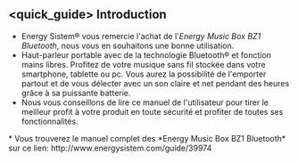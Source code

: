 ## <quick_guide> Introduction

* Energy Sistem® vous remercie l'achat de l'*Energy Music Box BZ1 Bluetooth*, nous vous en souhaitons une bonne utilisation.
* Haut-parleur portable avec de la technologie  Bluetooth® et fonction mains libres.  Profitez de votre musique sans fil stockée dans votre smartphone, tablette ou pc. Vous aurez la possibilité de l'emporter partout et de vous délecter avec un son claire et net pendant des heures grâce à sa puissante batterie.
* Nous vous conseillons de lire ce manuel de l'utilisateur pour tirer le meilleur profit à votre produit en toute sécurité et profiter de toutes ses fonctionnalités.
<unique> 
* Vous trouverez le manuel complet des *Energy Music Box BZ1 Bluetooth* sur ce lien: http://www.energysistem.com/guide/39974 </unique> </quick_guide>
